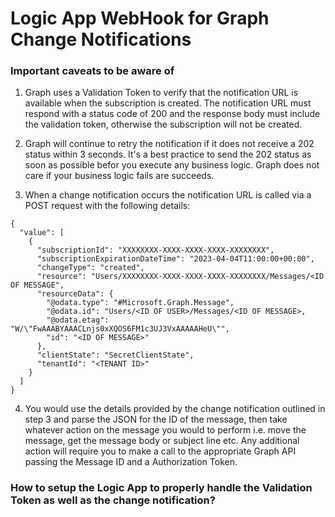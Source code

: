 # Logic App WebHook for Graph Change Notifications
### Important caveats to be aware of ###
1. Graph uses a Validation Token to verify that the notification URL is available when the subscription is created.  The notification URL must respond with a status code of 200 and the response body must include the validation token, otherwise the subscription will not be created. 

2. Graph will continue to retry the notification if it does not receive a 202 status within 3 seconds.  It's a best practice to send the 202 status as soon as possible befor you execute any business logic. Graph does not care if your business logic fails are succeeds.

3. When a change notification occurs the notification URL is called via a POST request with the following details: <br>
~~~
{
  "value": [
    {
      "subscriptionId": "XXXXXXXX-XXXX-XXXX-XXXX-XXXXXXXX",
      "subscriptionExpirationDateTime": "2023-04-04T11:00:00+00:00",
      "changeType": "created",
      "resource": "Users/XXXXXXXX-XXXX-XXXX-XXXX-XXXXXXXX/Messages/<ID OF MESSAGE",
      "resourceData": {
        "@odata.type": "#Microsoft.Graph.Message",
        "@odata.id": "Users/<ID OF USER>/Messages/<ID OF MESSAGE>,
        "@odata.etag": "W/\"FwAAABYAAACLnjs0xXQOS6FM1c3UJ3VxAAAAAHeU\"",
        "id": "<ID OF MESSAGE>"
      },
      "clientState": "SecretClientState",
      "tenantId": "<TENANT ID>"
    }
  ]
}

~~~
4. You would use the details provided by the change notification outlined in step 3 and parse the JSON for the ID of the message, then take whatever action on the message you would to perform i.e. move the message, get the message body or subject line etc.  Any additional action will require you to make a call to the appropriate Graph API passing the Message ID and a Authorization Token.

### How to setup the Logic App to properly handle the Validation Token as well as the change notification?
